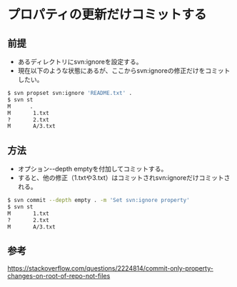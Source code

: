﻿# プロパティの更新だけコミットする


## 前提

- あるディレクトリにsvn:ignoreを設定する。
- 現在以下のような状態にあるが、ここからsvn:ignoreの修正だけをコミットしたい。

```bash
$ svn propset svn:ignore 'README.txt' .
$ svn st
M      .
M       1.txt
?       2.txt
M       A/3.txt
```

## 方法

- オプション--depth emptyを付加してコミットする。
- すると、他の修正（1.txtや3.txt）はコミットされsvn:ignoreだけコミットされる。

```bash
$ svn commit --depth empty . -m 'Set svn:ignore property'
$ svn st
M       1.txt
?       2.txt
M       A/3.txt
```

## 参考

https://stackoverflow.com/questions/2224814/commit-only-property-changes-on-root-of-repo-not-files
